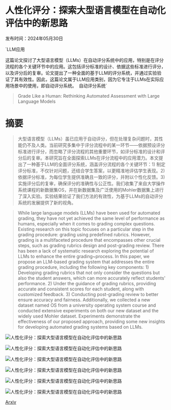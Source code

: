 # 人性化评分：探索大型语言模型在自动化评估中的新思路

发布时间：2024年05月30日

`LLM应用

这篇论文探讨了大型语言模型（LLMs）在自动评分系统中的应用，特别是在评分流程的各个关键环节中的应用。这包括评分标准的设计、依据这些标准进行评分，以及评分后的复审。论文提出了一种全面的基于LLM的评分系统，并通过实验验证了其有效性。因此，这篇论文属于LLM应用类别，因为它专注于LLMs在实际应用场景中的使用，即自动评分系统。` `自动评分系统`

> Grade Like a Human: Rethinking Automated Assessment with Large Language Models

# 摘要

> 大型语言模型（LLMs）虽已应用于自动评分，但在处理复杂问题时，其性能仍不及人类。当前研究多集中于评分流程中的某一环节——依据预设评分标准进行评分，而忽略了评分流程的其他重要环节，如评分标准的设计和评分后的复审。本研究旨在全面探索LLMs在评分流程中的应用潜力。本文提出了一种基于LLM的全面评分系统，涵盖评分流程的各个关键环节：1) 制定评分标准，不仅针对问题，还结合学生答案，以更精准地评估学生表现。2) 依据评分标准，为每位学生提供准确且一致的评分，并附以个性化反馈。3) 实施评分后的复审，确保评分的准确性与公正性。我们收集了来自大学操作系统课程的新数据集OS，并在新数据集及广泛使用的Mohler数据集上进行了深入实验。实验结果验证了我们方法的有效性，为基于LLMs的自动评分系统的发展提供了新的视角。

> While large language models (LLMs) have been used for automated grading, they have not yet achieved the same level of performance as humans, especially when it comes to grading complex questions. Existing research on this topic focuses on a particular step in the grading procedure: grading using predefined rubrics. However, grading is a multifaceted procedure that encompasses other crucial steps, such as grading rubrics design and post-grading review. There has been a lack of systematic research exploring the potential of LLMs to enhance the entire grading~process.
  In this paper, we propose an LLM-based grading system that addresses the entire grading procedure, including the following key components: 1) Developing grading rubrics that not only consider the questions but also the student answers, which can more accurately reflect students' performance. 2) Under the guidance of grading rubrics, providing accurate and consistent scores for each student, along with customized feedback. 3) Conducting post-grading review to better ensure accuracy and fairness. Additionally, we collected a new dataset named OS from a university operating system course and conducted extensive experiments on both our new dataset and the widely used Mohler dataset. Experiments demonstrate the effectiveness of our proposed approach, providing some new insights for developing automated grading systems based on LLMs.

![人性化评分：探索大型语言模型在自动化评估中的新思路](../../../paper_images/2405.19694/x1.png)

![人性化评分：探索大型语言模型在自动化评估中的新思路](../../../paper_images/2405.19694/x2.png)

![人性化评分：探索大型语言模型在自动化评估中的新思路](../../../paper_images/2405.19694/x3.png)

![人性化评分：探索大型语言模型在自动化评估中的新思路](../../../paper_images/2405.19694/x4.png)

![人性化评分：探索大型语言模型在自动化评估中的新思路](../../../paper_images/2405.19694/x5.png)

![人性化评分：探索大型语言模型在自动化评估中的新思路](../../../paper_images/2405.19694/x6.png)

[Arxiv](https://arxiv.org/abs/2405.19694)